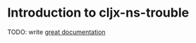 # Introduction to cljx-ns-trouble

TODO: write [great documentation](http://jacobian.org/writing/great-documentation/what-to-write/)
